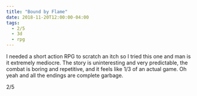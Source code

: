 ```yaml
---
title: "Bound by Flame"
date: 2018-11-20T12:00:00-04:00
tags:
  - 2/5
  - 3d
  - rpg
---
```


I needed a short action RPG to scratch an itch so I tried this one and man is it extremely mediocre. The story is uninteresting and very predictable, the combat is boring and repetitive, and it feels like 1/3 of an actual game. Oh yeah and all the endings are complete garbage.

2/5
